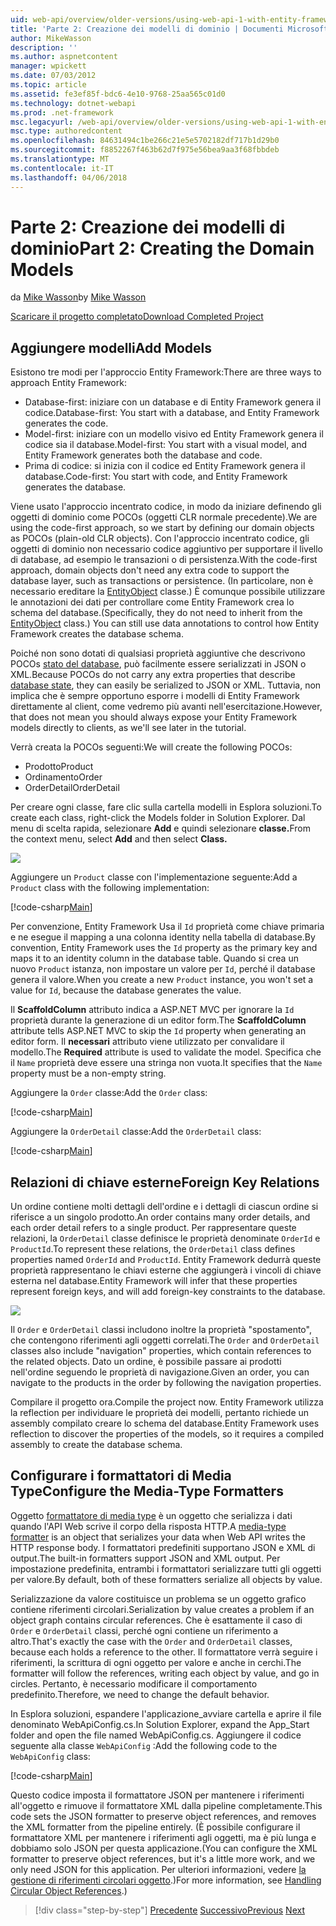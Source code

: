 ```yaml
---
uid: web-api/overview/older-versions/using-web-api-1-with-entity-framework-5/using-web-api-with-entity-framework-part-2
title: 'Parte 2: Creazione dei modelli di dominio | Documenti Microsoft'
author: MikeWasson
description: ''
ms.author: aspnetcontent
manager: wpickett
ms.date: 07/03/2012
ms.topic: article
ms.assetid: fe3ef85f-bdc6-4e10-9768-25aa565c01d0
ms.technology: dotnet-webapi
ms.prod: .net-framework
msc.legacyurl: /web-api/overview/older-versions/using-web-api-1-with-entity-framework-5/using-web-api-with-entity-framework-part-2
msc.type: authoredcontent
ms.openlocfilehash: 84631494c1be266c21e5e5702182df717b1d29b0
ms.sourcegitcommit: f8852267f463b62d7f975e56bea9aa3f68fbbdeb
ms.translationtype: MT
ms.contentlocale: it-IT
ms.lasthandoff: 04/06/2018
---
```

<a name="part-2-creating-the-domain-models"></a><span data-ttu-id="255ed-102">Parte 2: Creazione dei modelli di dominio</span><span class="sxs-lookup"><span data-stu-id="255ed-102">Part 2: Creating the Domain Models</span></span>
====================
<span data-ttu-id="255ed-103">da [Mike Wasson](https://github.com/MikeWasson)</span><span class="sxs-lookup"><span data-stu-id="255ed-103">by [Mike Wasson](https://github.com/MikeWasson)</span></span>

[<span data-ttu-id="255ed-104">Scaricare il progetto completato</span><span class="sxs-lookup"><span data-stu-id="255ed-104">Download Completed Project</span></span>](http://code.msdn.microsoft.com/ASP-NET-Web-API-with-afa30545)

## <a name="add-models"></a><span data-ttu-id="255ed-105">Aggiungere modelli</span><span class="sxs-lookup"><span data-stu-id="255ed-105">Add Models</span></span>

<span data-ttu-id="255ed-106">Esistono tre modi per l'approccio Entity Framework:</span><span class="sxs-lookup"><span data-stu-id="255ed-106">There are three ways to approach Entity Framework:</span></span>

- <span data-ttu-id="255ed-107">Database-first: iniziare con un database e di Entity Framework genera il codice.</span><span class="sxs-lookup"><span data-stu-id="255ed-107">Database-first: You start with a database, and Entity Framework generates the code.</span></span>
- <span data-ttu-id="255ed-108">Model-first: iniziare con un modello visivo ed Entity Framework genera il codice sia il database.</span><span class="sxs-lookup"><span data-stu-id="255ed-108">Model-first: You start with a visual model, and Entity Framework generates both the database and code.</span></span>
- <span data-ttu-id="255ed-109">Prima di codice: si inizia con il codice ed Entity Framework genera il database.</span><span class="sxs-lookup"><span data-stu-id="255ed-109">Code-first: You start with code, and Entity Framework generates the database.</span></span>

<span data-ttu-id="255ed-110">Viene usato l'approccio incentrato codice, in modo da iniziare definendo gli oggetti di dominio come POCOs (oggetti CLR normale precedente).</span><span class="sxs-lookup"><span data-stu-id="255ed-110">We are using the code-first approach, so we start by defining our domain objects as POCOs (plain-old CLR objects).</span></span> <span data-ttu-id="255ed-111">Con l'approccio incentrato codice, gli oggetti di dominio non necessario codice aggiuntivo per supportare il livello di database, ad esempio le transazioni o di persistenza.</span><span class="sxs-lookup"><span data-stu-id="255ed-111">With the code-first approach, domain objects don't need any extra code to support the database layer, such as transactions or persistence.</span></span> <span data-ttu-id="255ed-112">(In particolare, non è necessario ereditare la [EntityObject](https://msdn.microsoft.com/library/system.data.objects.dataclasses.entityobject.aspx) classe.) È comunque possibile utilizzare le annotazioni dei dati per controllare come Entity Framework crea lo schema del database.</span><span class="sxs-lookup"><span data-stu-id="255ed-112">(Specifically, they do not need to inherit from the [EntityObject](https://msdn.microsoft.com/library/system.data.objects.dataclasses.entityobject.aspx) class.) You can still use data annotations to control how Entity Framework creates the database schema.</span></span>

<span data-ttu-id="255ed-113">Poiché non sono dotati di qualsiasi proprietà aggiuntive che descrivono POCOs [stato del database](https://msdn.microsoft.com/library/system.data.entitystate.aspx), può facilmente essere serializzati in JSON o XML.</span><span class="sxs-lookup"><span data-stu-id="255ed-113">Because POCOs do not carry any extra properties that describe [database state](https://msdn.microsoft.com/library/system.data.entitystate.aspx), they can easily be serialized to JSON or XML.</span></span> <span data-ttu-id="255ed-114">Tuttavia, non implica che è sempre opportuno esporre i modelli di Entity Framework direttamente al client, come vedremo più avanti nell'esercitazione.</span><span class="sxs-lookup"><span data-stu-id="255ed-114">However, that does not mean you should always expose your Entity Framework models directly to clients, as we'll see later in the tutorial.</span></span>

<span data-ttu-id="255ed-115">Verrà creata la POCOs seguenti:</span><span class="sxs-lookup"><span data-stu-id="255ed-115">We will create the following POCOs:</span></span>

- <span data-ttu-id="255ed-116">Prodotto</span><span class="sxs-lookup"><span data-stu-id="255ed-116">Product</span></span>
- <span data-ttu-id="255ed-117">Ordinamento</span><span class="sxs-lookup"><span data-stu-id="255ed-117">Order</span></span>
- <span data-ttu-id="255ed-118">OrderDetail</span><span class="sxs-lookup"><span data-stu-id="255ed-118">OrderDetail</span></span>

<span data-ttu-id="255ed-119">Per creare ogni classe, fare clic sulla cartella modelli in Esplora soluzioni.</span><span class="sxs-lookup"><span data-stu-id="255ed-119">To create each class, right-click the Models folder in Solution Explorer.</span></span> <span data-ttu-id="255ed-120">Dal menu di scelta rapida, selezionare **Add** e quindi selezionare **classe.**</span><span class="sxs-lookup"><span data-stu-id="255ed-120">From the context menu, select **Add** and then select **Class.**</span></span>

![](using-web-api-with-entity-framework-part-2/_static/image1.png)

<span data-ttu-id="255ed-121">Aggiungere un `Product` classe con l'implementazione seguente:</span><span class="sxs-lookup"><span data-stu-id="255ed-121">Add a `Product` class with the following implementation:</span></span>

[!code-csharp[Main](using-web-api-with-entity-framework-part-2/samples/sample1.cs)]

<span data-ttu-id="255ed-122">Per convenzione, Entity Framework Usa il `Id` proprietà come chiave primaria e ne esegue il mapping a una colonna identity nella tabella di database.</span><span class="sxs-lookup"><span data-stu-id="255ed-122">By convention, Entity Framework uses the `Id` property as the primary key and maps it to an identity column in the database table.</span></span> <span data-ttu-id="255ed-123">Quando si crea un nuovo `Product` istanza, non impostare un valore per `Id`, perché il database genera il valore.</span><span class="sxs-lookup"><span data-stu-id="255ed-123">When you create a new `Product` instance, you won't set a value for `Id`, because the database generates the value.</span></span>

<span data-ttu-id="255ed-124">Il **ScaffoldColumn** attributo indica a ASP.NET MVC per ignorare la `Id` proprietà durante la generazione di un editor form.</span><span class="sxs-lookup"><span data-stu-id="255ed-124">The **ScaffoldColumn** attribute tells ASP.NET MVC to skip the `Id` property when generating an editor form.</span></span> <span data-ttu-id="255ed-125">Il **necessari** attributo viene utilizzato per convalidare il modello.</span><span class="sxs-lookup"><span data-stu-id="255ed-125">The **Required** attribute is used to validate the model.</span></span> <span data-ttu-id="255ed-126">Specifica che il `Name` proprietà deve essere una stringa non vuota.</span><span class="sxs-lookup"><span data-stu-id="255ed-126">It specifies that the `Name` property must be a non-empty string.</span></span>

<span data-ttu-id="255ed-127">Aggiungere la `Order` classe:</span><span class="sxs-lookup"><span data-stu-id="255ed-127">Add the `Order` class:</span></span>

[!code-csharp[Main](using-web-api-with-entity-framework-part-2/samples/sample2.cs)]

<span data-ttu-id="255ed-128">Aggiungere la `OrderDetail` classe:</span><span class="sxs-lookup"><span data-stu-id="255ed-128">Add the `OrderDetail` class:</span></span>

[!code-csharp[Main](using-web-api-with-entity-framework-part-2/samples/sample3.cs)]

## <a name="foreign-key-relations"></a><span data-ttu-id="255ed-129">Relazioni di chiave esterne</span><span class="sxs-lookup"><span data-stu-id="255ed-129">Foreign Key Relations</span></span>

<span data-ttu-id="255ed-130">Un ordine contiene molti dettagli dell'ordine e i dettagli di ciascun ordine si riferisce a un singolo prodotto.</span><span class="sxs-lookup"><span data-stu-id="255ed-130">An order contains many order details, and each order detail refers to a single product.</span></span> <span data-ttu-id="255ed-131">Per rappresentare queste relazioni, la `OrderDetail` classe definisce le proprietà denominate `OrderId` e `ProductId`.</span><span class="sxs-lookup"><span data-stu-id="255ed-131">To represent these relations, the `OrderDetail` class defines properties named `OrderId` and `ProductId`.</span></span> <span data-ttu-id="255ed-132">Entity Framework dedurrà queste proprietà rappresentano le chiavi esterne che aggiungerà i vincoli di chiave esterna nel database.</span><span class="sxs-lookup"><span data-stu-id="255ed-132">Entity Framework will infer that these properties represent foreign keys, and will add foreign-key constraints to the database.</span></span>

![](using-web-api-with-entity-framework-part-2/_static/image2.png)

<span data-ttu-id="255ed-133">Il `Order` e `OrderDetail` classi includono inoltre la proprietà "spostamento", che contengono riferimenti agli oggetti correlati.</span><span class="sxs-lookup"><span data-stu-id="255ed-133">The `Order` and `OrderDetail` classes also include "navigation" properties, which contain references to the related objects.</span></span> <span data-ttu-id="255ed-134">Dato un ordine, è possibile passare ai prodotti nell'ordine seguendo le proprietà di navigazione.</span><span class="sxs-lookup"><span data-stu-id="255ed-134">Given an order, you can navigate to the products in the order by following the navigation properties.</span></span>

<span data-ttu-id="255ed-135">Compilare il progetto ora.</span><span class="sxs-lookup"><span data-stu-id="255ed-135">Compile the project now.</span></span> <span data-ttu-id="255ed-136">Entity Framework utilizza la reflection per individuare le proprietà dei modelli, pertanto richiede un assembly compilato creare lo schema del database.</span><span class="sxs-lookup"><span data-stu-id="255ed-136">Entity Framework uses reflection to discover the properties of the models, so it requires a compiled assembly to create the database schema.</span></span>

## <a name="configure-the-media-type-formatters"></a><span data-ttu-id="255ed-137">Configurare i formattatori di Media Type</span><span class="sxs-lookup"><span data-stu-id="255ed-137">Configure the Media-Type Formatters</span></span>

<span data-ttu-id="255ed-138">Oggetto [formattatore di media type](../../formats-and-model-binding/media-formatters.md) è un oggetto che serializza i dati quando l'API Web scrive il corpo della risposta HTTP.</span><span class="sxs-lookup"><span data-stu-id="255ed-138">A [media-type formatter](../../formats-and-model-binding/media-formatters.md) is an object that serializes your data when Web API writes the HTTP response body.</span></span> <span data-ttu-id="255ed-139">I formattatori predefiniti supportano JSON e XML di output.</span><span class="sxs-lookup"><span data-stu-id="255ed-139">The built-in formatters support JSON and XML output.</span></span> <span data-ttu-id="255ed-140">Per impostazione predefinita, entrambi i formattatori serializzare tutti gli oggetti per valore.</span><span class="sxs-lookup"><span data-stu-id="255ed-140">By default, both of these formatters serialize all objects by value.</span></span>

<span data-ttu-id="255ed-141">Serializzazione da valore costituisce un problema se un oggetto grafico contiene riferimenti circolari.</span><span class="sxs-lookup"><span data-stu-id="255ed-141">Serialization by value creates a problem if an object graph contains circular references.</span></span> <span data-ttu-id="255ed-142">Che è esattamente il caso di `Order` e `OrderDetail` classi, perché ogni contiene un riferimento a altro.</span><span class="sxs-lookup"><span data-stu-id="255ed-142">That's exactly the case with the `Order` and `OrderDetail` classes, because each holds a reference to the other.</span></span> <span data-ttu-id="255ed-143">Il formattatore verrà seguire i riferimenti, la scrittura di ogni oggetto per valore e anche in cerchi.</span><span class="sxs-lookup"><span data-stu-id="255ed-143">The formatter will follow the references, writing each object by value, and go in circles.</span></span> <span data-ttu-id="255ed-144">Pertanto, è necessario modificare il comportamento predefinito.</span><span class="sxs-lookup"><span data-stu-id="255ed-144">Therefore, we need to change the default behavior.</span></span>

<span data-ttu-id="255ed-145">In Esplora soluzioni, espandere l'applicazione\_avviare cartella e aprire il file denominato WebApiConfig.cs.</span><span class="sxs-lookup"><span data-stu-id="255ed-145">In Solution Explorer, expand the App\_Start folder and open the file named WebApiConfig.cs.</span></span> <span data-ttu-id="255ed-146">Aggiungere il codice seguente alla classe `WebApiConfig` :</span><span class="sxs-lookup"><span data-stu-id="255ed-146">Add the following code to the `WebApiConfig` class:</span></span>

[!code-csharp[Main](using-web-api-with-entity-framework-part-2/samples/sample4.cs?highlight=11)]

<span data-ttu-id="255ed-147">Questo codice imposta il formattatore JSON per mantenere i riferimenti all'oggetto e rimuove il formattatore XML dalla pipeline completamente.</span><span class="sxs-lookup"><span data-stu-id="255ed-147">This code sets the JSON formatter to preserve object references, and removes the XML formatter from the pipeline entirely.</span></span> <span data-ttu-id="255ed-148">(È possibile configurare il formattatore XML per mantenere i riferimenti agli oggetti, ma è più lunga e dobbiamo solo JSON per questa applicazione.</span><span class="sxs-lookup"><span data-stu-id="255ed-148">(You can configure the XML formatter to preserve object references, but it's a little more work, and we only need JSON for this application.</span></span> <span data-ttu-id="255ed-149">Per ulteriori informazioni, vedere [la gestione di riferimenti circolari oggetto](../../formats-and-model-binding/json-and-xml-serialization.md#handling_circular_object_references).)</span><span class="sxs-lookup"><span data-stu-id="255ed-149">For more information, see [Handling Circular Object References](../../formats-and-model-binding/json-and-xml-serialization.md#handling_circular_object_references).)</span></span>

> [!div class="step-by-step"]
> <span data-ttu-id="255ed-150">[Precedente](using-web-api-with-entity-framework-part-1.md)
> [Successivo](using-web-api-with-entity-framework-part-3.md)</span><span class="sxs-lookup"><span data-stu-id="255ed-150">[Previous](using-web-api-with-entity-framework-part-1.md)
[Next](using-web-api-with-entity-framework-part-3.md)</span></span>
